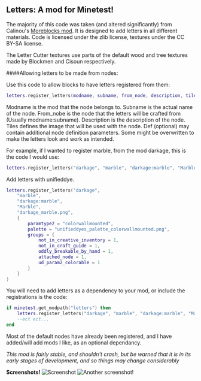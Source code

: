 ## Letters: A mod for Minetest!

The majority of this code was taken (and altered significantly) from Calinou's [Moreblocks mod](https://forum.minetest.net/viewtopic.php?t=509). It is designed to add letters in all different materials. Code is licensed under the zlib license, textures under the CC BY-SA license.

The Letter Cutter textures use parts of the default wood and tree textures made by Blockmen and Cisoun respectively.

####Allowing letters to be made from nodes:

Use this code to allow blocks to have letters registered from them:
```lua
letters.register_letters(modname, subname, from_node, description, tiles, def)
```
Modname is the mod that the node belongs to.
Subname is the actual name of the node.
From_nobe is the node that the letters will be crafted from (Usually modname:subname).
Description is the description of the node.
Tiles defines the image that will be used with the node.
Def (optional) may contain additional node definition parameters. Some might be overwritten to make the letters look and work as intended.

For example, if I wanted to register marble, from the mod darkage, this is the code I would use:
```lua
letters.register_letters("darkage", "marble", "darkage:marble", "Marble", "darkage_marble.png")
```
Add letters with unifieddye.
```lua
letters.register_letters("darkage",
	"marble",
	"darkage:marble", 
	"Marble", 
	"darkage_marble.png",
	{
		paramtype2 = "colorwallmounted", 
		palette = "unifieddyes_palette_colorwallmounted.png", 
		groups = {
			not_in_creative_inventory = 1,
			not_in_craft_guide = 1, 
			oddly_breakable_by_hand = 1, 
			attached_node = 1, 
			ud_param2_colorable = 1
		}
	}
)
```
You will need to add letters as a dependency to your mod, or include the registrations is the code:
```lua
if minetest.get_modpath("letters") then
	letters.register_letters("darkage", "marble", "darkage:marble", "Marble", "darkage_marble.png")
	--ect ect...
end
```

Most of the default nodes have already been registered, and I have added/will add mods I like, as an optional dependancy.

*This mod is fairly stable, and shouldn't crash, but be warned that it is in its early stages of development, and so things may change considerably*


**Screenshots!**
![Screenshot](https://imgrush.com/4BvHPHl70F9F.png)
![Another screenshot!](https://imgrush.com/tuOkRXixvFHY.png)

